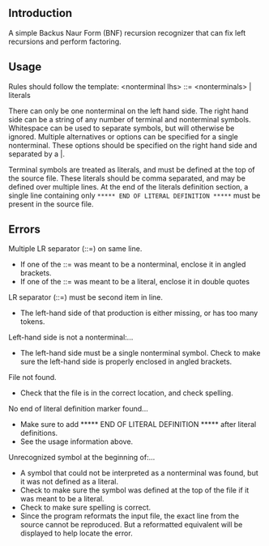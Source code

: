 ## Introduction
A simple Backus Naur Form (BNF) recursion recognizer that can fix left recursions and perform factoring.

## Usage
Rules should follow the template:
\<nonterminal lhs\> ::= \<nonterminals\> | literals

There can only be one nonterminal on the left hand side. The right hand side can
be a string of any number of terminal and nonterminal symbols. Whitespace can be
used to separate symbols, but will otherwise be ignored. Multiple alternatives
or options can be specified for a single nonterminal. These options should be
specified on the right hand side and separated by a |.

Terminal symbols are treated as literals, and must be defined at the top of
the source file. These literals should be comma separated, and may be defined
over multiple lines. At the end of the literals definition section, a single
line containing only
`***** END OF LITERAL DEFINITION *****`
must be present in the source file.

## Errors
Multiple LR separator (::=) on same line.
  - If one of the ::= was meant to be a nonterminal, enclose it in angled brackets.
  - If one of the ::= was meant to be a literal, enclose it in double quotes

LR separator (::=) must be second item in line.
  - The left-hand side of that production is either missing, or has too many tokens.

Left-hand side is not a nonterminal:...
  - The left-hand side must be a single nonterminal symbol. Check to make sure the
    left-hand side is properly enclosed in angled brackets.

File not found.
  - Check that the file is in the correct location, and check spelling.

No end of literal definition marker found...
  - Make sure to add ***** END OF LITERAL DEFINITION ***** after literal definitions.
  - See the usage information above.

Unrecognized symbol at the beginning of:...
  - A symbol that could not be interpreted as a nonterminal was found, but it was not
    defined as a literal.
  - Check to make sure the symbol was defined at the top of the file if it was meant
    to be a literal.
  - Check to make sure spelling is correct.
  - Since the program reformats the input file, the exact line from the source cannot
    be reproduced. But a reformatted equivalent will be displayed to help locate the
    error.
